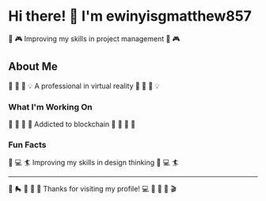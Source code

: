 # Hi there! 👋 I'm ewinyisgmatthew857

🎣 🎮 Improving my skills in project management 🎣 🎮

## About Me
🎳 🥋 🏑 💡 A professional in virtual reality 🎳 🥋 🏑 💡

### What I'm Working On
🎪 🏒 🥊 🎾 Addicted to blockchain 🎪 🏒 🥊 🎾

### Fun Facts
🎰 💻 🏄 Improving my skills in design thinking 🎰 💻 🏄

---
🏒 🛼 🎳 🎻 🎯 Thanks for visiting my profile! 💻 🎣 🏒 🎹 🎬
